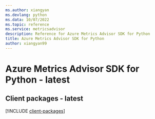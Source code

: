 ```yaml
---
ms.author: xiangyan
ms.devlang: python
ms.data: 10/07/2022
ms.topic: reference
ms.service: metricsadvisor
description: Reference for Azure Metrics Advisor SDK for Python
title: Azure Metrics Advisor SDK for Python
author: xiangyan99
---
```

# Azure Metrics Advisor SDK for Python - latest

## Client packages - latest
[!INCLUDE [client-packages](metrics-advisor-client-index.md)]